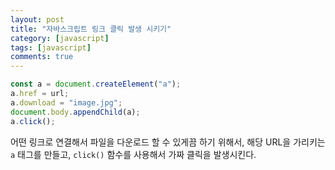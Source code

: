 ```yaml
---
layout: post
title: "자바스크립트 링크 클릭 발생 시키기"
category: [javascript]
tags: [javascript]
comments: true
---
```


```javascript
const a = document.createElement("a");
a.href = url;
a.download = "image.jpg";
document.body.appendChild(a);
a.click();
```

어떤 링크로 연결해서 파일을 다운로드 할 수 있게끔 하기 위해서, 해당 URL을 가리키는 `a` 태그를 만들고, `click()` 함수를 사용해서 가짜 클릭을 발생시킨다.
